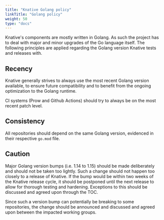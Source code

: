 ```yaml
---
title: "Knative Golang policy"
linkTitle: "Golang policy"
weight: 50
type: "docs"
---
```


Knative's components are mostly written in Golang. As such the project has to deal with
major and minor upgrades of the Go language itself. The following principles are applied
regarding the Golang version Knative tests and releases with.

## Recency

Knative generally strives to always use the most recent Golang version available, to
ensure future compatibility and to benefit from the ongoing optimization to the Golang
runtime.

CI systems (Prow and Github Actions) should try to always be on the most recent patch
level.

## Consistency

All repositories should depend on the same Golang version, evidenced in their respective
`go.mod` file.

## Caution

Major Golang version bumps (i.e. 1.14 to 1.15) should be made deliberately and should not
be taken too lightly. Such a change should not happen too closely to a release of
Knative. If the bump would be within two weeks of the Knative release cycle, it should be
postponed until the next release to allow for thorough testing and hardening. Exceptions
to this should be discussed and agreed upon through the TOC.

Since such a version bump can potentially be breaking to some repositories, the change
should be announced and discussed and agreed upon between the impacted working groups.